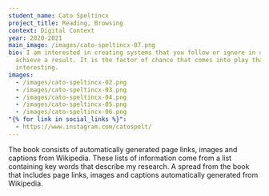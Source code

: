 ```yaml
---
student_name: Cato Speltincx
project_title: Reading, Browsing
context: Digital Context
year: 2020-2021
main_image: /images/cato-speltincx-07.png
bio: I am interested in creating systems that you follow or ignore in order to
  achieve a result. It is the factor of chance that comes into play that I find
  interesting.
images:
  - /images/cato-speltincx-02.png
  - /images/cato-speltincx-03.png
  - /images/cato-speltincx-04.png
  - /images/cato-speltincx-05.png
  - /images/cato-speltincx-06.png
"{% for link in social_links %}":
  - https://www.instagram.com/catospelt/
---
```

The book consists of automatically generated page links, images and captions from Wikipedia. These lists of information come from a list containing key words that describe my research. A spread from the book that includes page links, images and captions automatically generated from Wikipedia.